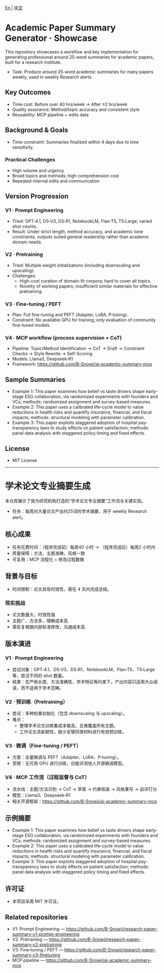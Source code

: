 ﻿[ En ](README.md) | [ 中文 ](README.zh-CN.md)

# Academic Paper Summary Generator · Showcase
This repository showcases a workflow and key implementation for generating professional around 25-word summaries for academic papers, built for a research institute.

- Task: Produce around 25-word academic summaries for many papers weekly, used in weekly Research alerts.

## Key Outcomes
- Time cost: Before over 40 hrs/week → After ≤2 hrs/week
- Quality assurance: Method/topic accuracy and consistent style
- Reusability: MCP pipeline + edits data

## Background & Goals
- Time constraint: Summaries finalized within 4 days due to time sensitivity.

### Practical Challenges
- High volume and urgency
- Broad topics and methods; high comprehension cost
- Repeated internal edits and communication

## Version Progression
### V1 · Prompt Engineering
- Tried: GPT‑4.1, DS‑V3, DS‑R1, NotebookLM, Flan‑T5, T5‑Large; varied shot counts.
- Result: Under strict length, method accuracy, and academic tone constraints, outputs suited general readership rather than academic domain needs.

### V2 · Pretraining
- Tried: Multiple weight initializations (including downscaling and upscaling).
- Challenges:
  - High-cost curation of domain-fit corpora; hard to cover all topics.
  - Novelty of working papers; insufficient similar materials for effective pretraining.

### V3 · Fine‑tuning / PEFT
- Plan: Full fine-tuning and PEFT (Adapter, LoRA, P‑tuning).
- Constraint: No available GPU for training; only evaluation of community fine-tuned models.

### V4 · MCP workflow (process supervision + CoT)
- Pipeline: Topic/Method Identification → CoT → Draft → Constraint Checks → Style Rewrite → Self-Scoring
- Models: Llama3, Deepseek‑R1
- Framework: https://github.com/B-Snowii/ai-academic-summary-mcp

## Sample Summaries
- Example 1: This paper examines how belief vs taste drivers shape early-stage ESG collaboration, via randomized experiments with founders and VCs; methods: randomized assignment and survey-based measures.
- Example 2: This paper uses a calibrated life-cycle model to value reductions in health risks and quantify insurance, financial, and fiscal impacts; methods: structural modeling with parameter calibration.
- Example 3: This paper exploits staggered adoption of hospital pay-transparency laws to study effects on patient satisfaction; methods: panel data analysis with staggered policy timing and fixed effects.

## License
- MIT License

---

# 学术论文专业摘要生成
本仓库展示了我为研究机构打造的“学术论文专业摘要”工作流与关键实现。

- 任务：每周对大量论文产出约25词的学术摘要，用于 weekly Research alert。

## 核心成果
- 任务花费时间：（程序完成前）每周40 小时 → （程序完成后）每周2 小时内
- 质量保障：方法、主题准确，风格一致
- 可复用：MCP 流程化 + 修改过程数据

## 背景与目标
- 时间限制：论文具有时效性，需在 4 天内完成总结。

### 现实挑战
- 论文数量大、时效性强
- 主题广、方法多，理解成本高
- 需反复根据内部标准修改，沟通成本高

## 版本演进
### V1 · Prompt Engineering
- 尝试对象：GPT‑4.1、DS‑V3、DS‑R1、NotebookLM、Flan‑T5、T5‑Large 等，尝试不同的 shot 数量。
- 结果：在严格长度、方法准确性、学术特征等约束下，产出内容只适用大众阅读，而不适用于学术范畴。

### V2 · 预训练（Pretraining）
- 尝试：多种权重初始化（包含 downscaling 与 upscaling）。
- 难点：
  - 整理学术论文训练集成本极高，且难覆盖所有主题。
  - 工作论文具新颖性，缺少足够同类材料进行有效预训练。

### V3 · 微调（Fine‑tuning / PEFT）
- 方案：全量微调与 PEFT（Adapter、LoRA、P‑tuning）。
- 受限：无可用 GPU 进行训练，仅能评测他人开源微调模型。

### V4 · MCP 工作流（过程监督与 CoT）
- 流水线：主题/方法识别 → CoT → 草案 → 约束核查 → 风格重写 → 自评打分
- 模型：Llama3、Deepseek‑R1
- 相关开源框架：https://github.com/B-Snowii/ai-academic-summary-mcp

## 示例摘要
- Example 1: This paper examines how belief vs taste drivers shape early-stage ESG collaboration, via randomized experiments with founders and VCs; methods: randomized assignment and survey-based measures.
- Example 2: This paper uses a calibrated life-cycle model to value reductions in health risks and quantify insurance, financial, and fiscal impacts; methods: structural modeling with parameter calibration.
- Example 3: This paper exploits staggered adoption of hospital pay-transparency laws to study effects on patient satisfaction; methods: panel data analysis with staggered policy timing and fixed effects.

## 许可证
- 本项目采用 MIT 许可证。




## Related repositories
- V1: Prompt Engineering — https://github.com/B-Snowii/research-paper-summary-v1-prompt-engineering
- V2: Pretraining — https://github.com/B-Snowii/research-paper-summary-v2-pretraining
- V3: Fine‑tuning / PEFT — https://github.com/B-Snowii/research-paper-summary-v3-finetuning
- MCP pipeline — https://github.com/B-Snowii/ai-academic-summary-mcp
